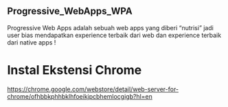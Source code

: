 ## Progressive_WebApps_WPA ##
Progressive Web Apps adalah sebuah web apps yang diberi “nutrisi” jadi user bias mendapatkan experience terbaik dari web dan experience terbaik dari native apps
!

# Instal Ekstensi Chrome #
https://chrome.google.com/webstore/detail/web-server-for-chrome/ofhbbkphhbklhfoeikjpcbhemlocgigb?hl=en

